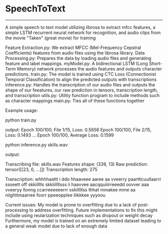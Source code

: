 # SpeechToText
----------------------------------------------------------
A simple speech to text model utilizing librosa to extract mfcc features, a simple LSTM recurrent neural network for recognition, and audio clips from the movie "Taken" (great movie) for training

Feature Extraction.py: We extract MFCC (Mel-Frequency Cepstral Coefficients) features from audio files using the librosa library.
Data Processing.py: Prepares the data by loading audio files and generating feature and label mappings.
myModel.py: A bidirectional LSTM (Long Short-Term Memory) network processes the audio features and outputs character predictions.
train.py: The model is trained using CTC Loss (Connectionist Temporal Classification) to align the predicted outputs with transcriptions
inference.py: Handles the transcription of our audio files and outputs the shape of our feeatures, our raw prediction in tensors, transcription length, and transcription
utils.py: Utility function program to include methods such as character mappings
main.py: Ties all of these functions together

Example usage:

python train.py

output:
Epoch 100/100, File 1/15, Loss: 0.5656
Epoch 100/100, File 2/15, Loss: 0.1493
...
Epoch 100/100, Average Loss: 0.1599

python inference.py skills.wav

output:

Transcribing file: skills.wav
Features shape: (339, 13)
Raw prediction: tensor([[23,  0, ...]])
Transcription length: 275

Transcription: whhhhaattt  i  ddo    hhaaveee  aaree   aa  vveerry  paartticuullaarrr  ssseett   off skkiilllls   skkiiillllsss  ii   haavvee aacqquiiirreeedd  oovver aaa vveeryy llonng ccarreeeeeerrr   sskilllllss   thhat mmakee mme aa niighttmaarree  foorr   ppeeopplee  liikkkee   yyyoou

Current issues:
My model is prone to overfitting due to a lack of post-processing to address overfitting. Future implementations to fix this might include using reularization techniques such as dropout or weight decay
Furthermore, my model is trained on an extremely limited dataset leading to a general weak model due to lack of enough data
